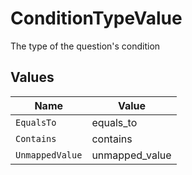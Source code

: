 # ConditionTypeValue

The type of the question's condition


## Values

| Name            | Value           |
| --------------- | --------------- |
| `EqualsTo`      | equals_to       |
| `Contains`      | contains        |
| `UnmappedValue` | unmapped_value  |